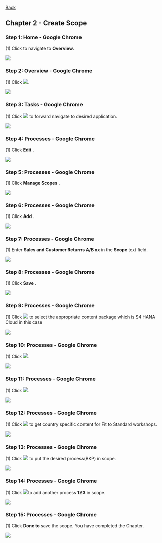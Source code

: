 [Back](/README.md)

## Chapter 2 \- Create Scope

### Step 1: Home - Google Chrome



\(1\) Click to navigate to  **Overview.** 

![](Markdown_files/img_0.png)



### Step 2: Overview - Google Chrome



\(1\) Click  ![](Markdown_files/fieldicon_8.png).

![](Markdown_files/img_000.png)



### Step 3: Tasks - Google Chrome



\(1\) Click  ![](Markdown_files/fieldicon.png) to forward navigate to desired application.

![](Markdown_files/img_001.png)



### Step 4: Processes - Google Chrome



\(1\) Click  **Edit** .

![](Markdown_files/img_002.png)



### Step 5: Processes - Google Chrome



\(1\) Click  **Manage Scopes** .

![](Markdown_files/img_003.png)



### Step 6: Processes - Google Chrome



\(1\) Click  **Add** .

![](Markdown_files/img_004.png)



### Step 7: Processes - Google Chrome



\(1\) Enter  **Sales and Customer Returns A/B xx**  in the  **Scope**  text field.

![](Markdown_files/img_005.png)



### Step 8: Processes - Google Chrome



\(1\) Click  **Save** .

![](Markdown_files/img_006.png)



### Step 9: Processes - Google Chrome



\(1\) Click  ![](Markdown_files/fieldicon00.png) to select the appropriate content package which is S4 HANA Cloud in this case 

![](Markdown_files/img_007.png)



### Step 10: Processes - Google Chrome



\(1\) Click  ![](Markdown_files/fieldicon_62.png).

![](Markdown_files/img_008.png)



### Step 11: Processes - Google Chrome



\(1\) Click  ![](Markdown_files/fieldicon01.png).

![](Markdown_files/img_009.png)



### Step 12: Processes - Google Chrome



\(1\) Click  ![](Markdown_files/fieldicon_68.png) to get country specific content for Fit to Standard workshops.

![](Markdown_files/img_010.png)



### Step 13: Processes - Google Chrome



\(1\) Click  ![](Markdown_files/fieldicon_106.png) to put the desired process\(BKP\) in scope.

![](Markdown_files/img_011.png)



### Step 14: Processes - Google Chrome



\(1\) Click  ![](Markdown_files/fieldicon_108.png)to add another process  **1Z3** in scope.

![](Markdown_files/img_012.png)



### Step 15: Processes - Google Chrome



\(1\) Click  **Done to**  save the scope. You have completed the Chapter.

![](Markdown_files/img_013.png)



